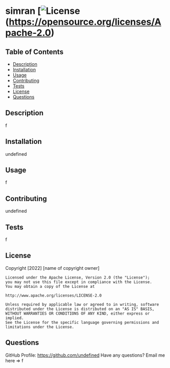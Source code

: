 # simran [![License](https://img.shields.io/badge/License-Apache%202.0-blue.svg)(https://opensource.org/licenses/Apache-2.0)

## Table of Contents

* [Description](#desc) <br>
* [Installation](#install) <br>
* [Usage](#usage) <br>
* [Contributing](#contributing) <br>
* [Tests](#tests) <br>
* [License](#license) <br>
* [Questions](#questions) <br>

<a name="desc"></a>
## Description
f

<a name="install"></a>
## Installation
undefined

<a name="usage"></a>
## Usage
f

<a name="contributing"></a>
## Contributing 
undefined

<a name="tests"></a>
## Tests
f

<a name="license"></a>
## License
Copyright [2022] [name of copyright owner]

    Licensed under the Apache License, Version 2.0 (the "License");
    you may not use this file except in compliance with the License.
    You may obtain a copy of the License at
 
    http://www.apache.org/licenses/LICENSE-2.0
 
    Unless required by applicable law or agreed to in writing, software
    distributed under the License is distributed on an "AS IS" BASIS,
    WITHOUT WARRANTIES OR CONDITIONS OF ANY KIND, either express or implied.
    See the License for the specific language governing permissions and
    limitations under the License.

<a name="questions"></a>
## Questions

GitHub Profile: https://github.com/undefined
Have any questions? Email me here => f
